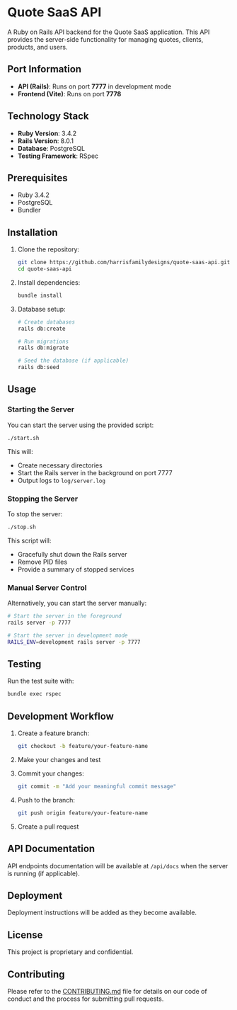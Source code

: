 # Quote SaaS API

A Ruby on Rails API backend for the Quote SaaS application. This API provides the server-side functionality for managing quotes, clients, products, and users.

## Port Information

- **API (Rails)**: Runs on port **7777** in development mode
- **Frontend (Vite)**: Runs on port **7778**

## Technology Stack

- **Ruby Version**: 3.4.2
- **Rails Version**: 8.0.1
- **Database**: PostgreSQL
- **Testing Framework**: RSpec

## Prerequisites

- Ruby 3.4.2
- PostgreSQL
- Bundler

## Installation

1. Clone the repository:
   ```bash
   git clone https://github.com/harrisfamilydesigns/quote-saas-api.git
   cd quote-saas-api
   ```

2. Install dependencies:
   ```bash
   bundle install
   ```

3. Database setup:
   ```bash
   # Create databases
   rails db:create
   
   # Run migrations
   rails db:migrate
   
   # Seed the database (if applicable)
   rails db:seed
   ```

## Usage

### Starting the Server

You can start the server using the provided script:

```bash
./start.sh
```

This will:
- Create necessary directories
- Start the Rails server in the background on port 7777
- Output logs to `log/server.log`

### Stopping the Server

To stop the server:

```bash
./stop.sh
```

This script will:
- Gracefully shut down the Rails server
- Remove PID files
- Provide a summary of stopped services

### Manual Server Control

Alternatively, you can start the server manually:

```bash
# Start the server in the foreground
rails server -p 7777

# Start the server in development mode
RAILS_ENV=development rails server -p 7777
```

## Testing

Run the test suite with:

```bash
bundle exec rspec
```

## Development Workflow

1. Create a feature branch:
   ```bash
   git checkout -b feature/your-feature-name
   ```

2. Make your changes and test

3. Commit your changes:
   ```bash
   git commit -m "Add your meaningful commit message"
   ```

4. Push to the branch:
   ```bash
   git push origin feature/your-feature-name
   ```

5. Create a pull request

## API Documentation

API endpoints documentation will be available at `/api/docs` when the server is running (if applicable).

## Deployment

Deployment instructions will be added as they become available.

## License

This project is proprietary and confidential.

## Contributing

Please refer to the [CONTRIBUTING.md](CONTRIBUTING.md) file for details on our code of conduct and the process for submitting pull requests.